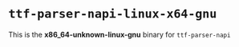 # `ttf-parser-napi-linux-x64-gnu`

This is the **x86_64-unknown-linux-gnu** binary for `ttf-parser-napi`
